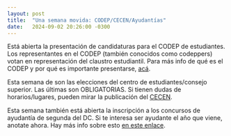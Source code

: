 ```yaml
---
layout: post
title:  "Una semana movida: CODEP/CECEN/Ayudantías"
date:   2024-09-02 20:26:00 -0300
---
```


Está abierta la presentación de candidaturas para el CODEP de estudiantes. Los
representantes en el CODEP (también conocidos como codeppers) votan en
representación del claustro estudiantil. Para más info de qué es el CODEP y por
qué es importante presentarse, [acá](https://comcom.dc.uba.ar/codep.html).

Esta semana de son las elecciones del centro de estudiantes/consejo superior.
Las últimas son OBLIGATORIAS. Si tienen dudas de horarios/lugares, pueden mirar
la publicación del [CECEN](https://www.instagram.com/p/C_ZTbNKRFXc/). 

Esta semana también está abierta la inscripción a los concursos de ayudantía de
segunda del DC. Si te interesa ser ayudante el año que viene, anotate ahora.
Hay más info sobre esto [en este enlace](https://t.me/NoticiasDC/732).
